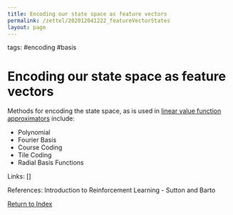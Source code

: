 ```yaml
---
title: Encoding our state space as feature vectors
permalink: /zettel/202012041222_featureVectorStates
layout: page
---
```

tags: #encoding #basis

# Encoding our state space as feature vectors

Methods for encoding the state space, as is used in [linear value function approximators](202012032318_linearValueFunctionApproximator)
include:
- Polynomial
- Fourier Basis
- Course Coding
- Tile Coding
- Radial Basis Functions


Links: []

References: Introduction to Reinforcement Learning - Sutton and Barto

[Return to Index](index)